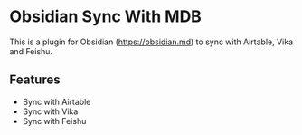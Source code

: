 # Obsidian Sync With MDB

This is a plugin for Obsidian (https://obsidian.md) to sync with Airtable, Vika and Feishu.

## Features

-   Sync with Airtable
-   Sync with Vika
-   Sync with Feishu
